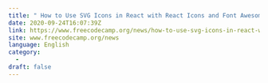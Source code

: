 ```yaml
---
title: " How to Use SVG Icons in React with React Icons and Font Awesome "
date: 2020-09-24T16:07:39Z
link: https://www.freecodecamp.org/news/how-to-use-svg-icons-in-react-with-react-icons-and-font-awesome/?utm_medium=RSS&utm_source=news.12bit.vn
site: www.freecodecamp.org/news
language: English
category:
  -   
draft: false
---
```

